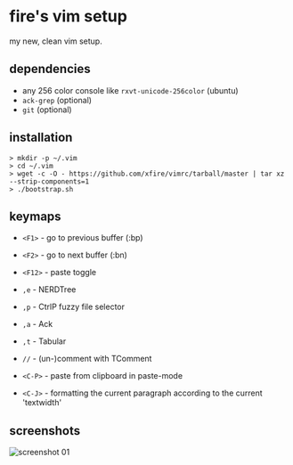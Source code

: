 fire's vim setup
================

my new, clean vim setup.

dependencies
------------
* any 256 color console like `rxvt-unicode-256color` (ubuntu)
* `ack-grep` (optional)
* `git` (optional)


installation
------------

    > mkdir -p ~/.vim
    > cd ~/.vim
    > wget -c -O - https://github.com/xfire/vimrc/tarball/master | tar xz --strip-components=1
    > ./bootstrap.sh


keymaps
-------
* `<F1>` - go to previous buffer (:bp)
* `<F2>` - go to next buffer (:bn)
* `<F12>` - paste toggle

* `,e` - NERDTree
* `,p` - CtrlP fuzzy file selector
* `,a` - Ack
* `,t` - Tabular

* `//` - (un-)comment with TComment
* `<C-P>` - paste from clipboard in paste-mode
* `<C-J>` - formatting the current paragraph according to the current 'textwidth'


screenshots
-----------

![screenshot 01](http://xfire.github.com/vimrc/screenshot_vim_01.png)
